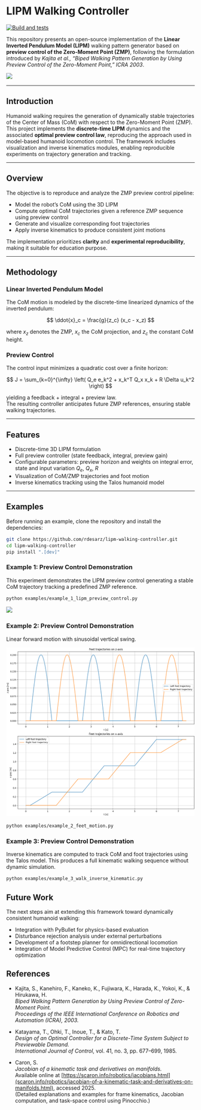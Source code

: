 # LIPM Walking Controller

[![Build and tests](https://github.com/rdesarz/lipm-walking-controller/actions/workflows/build.yml/badge.svg)](https://github.com/rdesarz/lipm-walking-controller/actions/workflows/build.yml)

This repository presents an open-source implementation of the **Linear Inverted Pendulum Model (LIPM)** walking pattern 
generator based on **preview control of the Zero-Moment Point (ZMP)**, following the formulation introduced 
by _Kajita et al., “Biped Walking Pattern Generation by Using Preview Control of the Zero-Moment Point,” ICRA 2003_.

![](img/inverse_kinematic.gif)

---

## Introduction

Humanoid walking requires the generation of dynamically stable trajectories of the Center of Mass (CoM) with 
respect to the Zero-Moment Point (ZMP). This project implements the **discrete-time LIPM** dynamics and 
the associated **optimal preview control law**, reproducing the approach used in model-based humanoid locomotion 
control. The framework includes visualization and inverse kinematics modules, enabling reproducible experiments 
on trajectory generation and tracking. 

---

## Overview

The objective is to reproduce and analyze the ZMP preview control pipeline:

- Model the robot’s CoM using the 3D LIPM  
- Compute optimal CoM trajectories given a reference ZMP sequence using preview control 
- Generate and visualize corresponding foot trajectories
- Apply inverse kinematics to produce consistent joint motions  

The implementation prioritizes **clarity** and **experimental reproducibility**, making it suitable for education
purpose.

---

## Methodology

### Linear Inverted Pendulum Model

The CoM motion is modeled by the discrete-time linearized dynamics of the inverted pendulum:

$$
\ddot{x}_c = \frac{g}{z_c} (x_c - x_z)
$$

where $x_z$ denotes the ZMP, $x_c$ the CoM projection, and $z_c$ the constant CoM height.

### Preview Control

The control input minimizes a quadratic cost over a finite horizon:

$$
J = \sum_{k=0}^{\infty} \left( Q_e e_k^2 + x_k^T Q_x x_k + R \Delta u_k^2 \right)
$$

yielding a feedback + integral + preview law.  
The resulting controller anticipates future ZMP references, ensuring stable walking trajectories.

---

## Features

- Discrete-time 3D LIPM formulation  
- Full preview controller (state feedback, integral, preview gain)  
- Configurable parameters: preview horizon and weights on integral error, state and input variation $Q_e$, $Q_x$, $R$  
- Visualization of CoM/ZMP trajectories and foot motion  
- Inverse kinematics tracking using the Talos humanoid model  

---


## Examples

Before running an example, clone the repository and install the dependencies:

```bash
git clone https://github.com/rdesarz/lipm-walking-controller.git
cd lipm-walking-controller
pip install ".[dev]"
```

### Example 1: Preview Control Demonstration

This experiment demonstrates the LIPM preview control generating a stable CoM trajectory tracking a predefined ZMP reference.

```bash
python examples/example_1_lipm_preview_control.py
```

![](img/preview_control.gif)

### Example 2: Preview Control Demonstration

Linear forward motion with sinusoidal vertical swing.

<img src="img/foot_motion.png">

```bash
python examples/example_2_feet_motion.py
```

### Example 3: Preview Control Demonstration

Inverse kinematics are computed to track CoM and foot trajectories using the Talos model.
This produces a full kinematic walking sequence without dynamic simulation.

```bash
python examples/example_3_walk_inverse_kinematic.py
```

## Future Work

The next steps aim at extending this framework toward dynamically consistent humanoid walking:

* Integration with PyBullet for physics-based evaluation
* Disturbance rejection analysis under external perturbations
* Development of a footstep planner for omnidirectional locomotion 
* Integration of Model Predictive Control (MPC) for real-time trajectory optimization

## References

- Kajita, S., Kanehiro, F., Kaneko, K., Fujiwara, K., Harada, K., Yokoi, K., & Hirukawa, H.  
  *Biped Walking Pattern Generation by Using Preview Control of Zero-Moment Point.*  
  *Proceedings of the IEEE International Conference on Robotics and Automation (ICRA), 2003.*

- Katayama, T., Ohki, T., Inoue, T., & Kato, T.  
  *Design of an Optimal Controller for a Discrete-Time System Subject to Previewable Demand.*  
  *International Journal of Control*, vol. 41, no. 3, pp. 677–699, 1985.

- Caron, S.  
  *Jacobian of a kinematic task and derivatives on manifolds.*  
  Available online at  [https://scaron.info/robotics/jacobians.html](scaron.info/robotics/jacobian-of-a-kinematic-task-and-derivatives-on-manifolds.html), accessed 2025.  
  (Detailed explanations and examples for frame kinematics, Jacobian computation, and task-space control using Pinocchio.)

